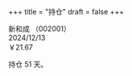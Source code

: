 +++
title = "持仓"
draft = false
+++

新和成 （002001）  
2024/12/13  
￥21.67

持仓 51 天。

<div id="message"></div>

<script>
    document.getElementById('message').innerText = 'Hello World!';
</script>

<div id="daysDifference"></div>

<script>
    const today = new Date();
    const previousDate = new Date('2024-12-13'); // 这里假设之前某日是2024年12月13日
    const oneDay = 24 * 60 * 60 * 1000; // hours * minutes * seconds * milliseconds
    const diffDays = Math.round(Math.abs((today - previousDate) / oneDay));
    document.getElementById('daysDifference').innerText = diffDays;
</script>
